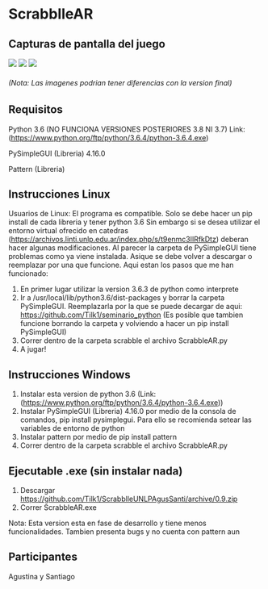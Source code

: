 # ScrabblleAR

## Capturas de pantalla del juego

![](https://i.imgur.com/qOjQ1NO.png)
![](https://i.imgur.com/45gNJkF.png)
![](https://i.imgur.com/VVULFtw.png)




###### (Nota: Las imagenes podrian tener diferencias con la version final)

## Requisitos

Python 3.6  (NO FUNCIONA VERSIONES POSTERIORES 3.8 NI 3.7)  Link: (https://www.python.org/ftp/python/3.6.4/python-3.6.4.exe)

PySimpleGUI (Libreria) 4.16.0

Pattern (Libreria)

## Instrucciones Linux
Usuarios de Linux: El programa es compatible. Solo se debe hacer un pip install de cada libreria y tener python 3.6
Sin embargo si se desea utilizar el entorno virtual ofrecido en catedras (https://archivos.linti.unlp.edu.ar/index.php/s/t9enmc3IlRfkDtz)  deberan hacer algunas modificaciones.
Al parecer la carpeta de PySimpleGUI tiene problemas como ya viene instalada. Asique se debe volver a descargar o reemplazar por
una que funcione. Aqui estan los pasos que me han funcionado:
1. En primer lugar utilizar la version 3.6.3 de python como interprete
2. Ir a /usr/local/lib/python3.6/dist-packages y borrar la carpeta PySimpleGUI. Reemplazarla por la que se puede decargar de aqui: https://github.com/Tilk1/seminario_python
(Es posible que tambien funcione borrando la carpeta y volviendo a hacer un pip install PySimpleGUI)
3. Correr dentro de la carpeta scrabble  el archivo  ScrabbleAR.py
4. A jugar!

## Instrucciones Windows
1. Instalar esta version de python 3.6 (Link: (https://www.python.org/ftp/python/3.6.4/python-3.6.4.exe))
2. Instalar PySimpleGUI (Libreria) 4.16.0  por medio de la consola de comandos,  pip install pysimplegui. Para ello se recomienda setear las variables de entorno de python
3. Instalar pattern por medio de pip install pattern
4. Correr dentro de la carpeta scrabble  el archivo  ScrabbleAR.py

## Ejecutable .exe (sin instalar nada)
1. Descargar https://github.com/Tilk1/ScrabblleUNLPAgusSanti/archive/0.9.zip
2. Correr ScrabbleAR.exe

Nota: Esta version esta en fase de desarrollo y tiene menos funcionalidades. Tambien presenta bugs y no cuenta con pattern aun




## Participantes

Agustina y Santiago

